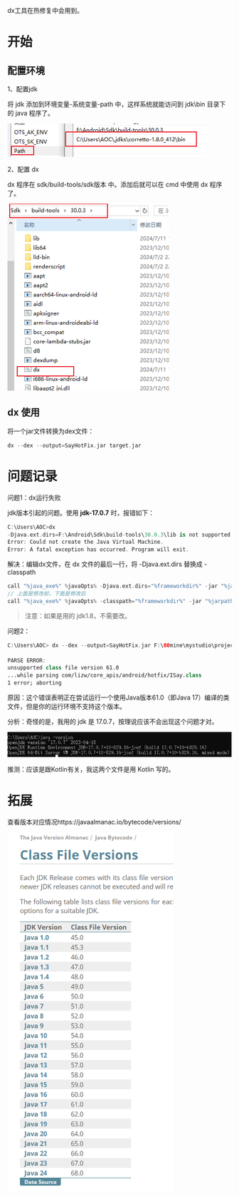 dx工具在热修复中会用到。



# 开始

## 配置环境

1、配置jdk

将 jdk 添加到环境变量-系统变量-path 中，这样系统就能访问到 jdk\bin 目录下的 java 程序了。

![image-20240711175356506](images/dx工具使用/image-20240711175356506.png)



2、配置 dx

dx 程序在 sdk/build-tools/sdk版本 中。添加后就可以在 cmd 中使用 dx 程序了。

![image-20240711175533358](images/dx工具使用/image-20240711175533358.png)



## dx 使用

将一个jar文件转换为dex文件：

```kotlin
dx --dex --output=SayHotFix.jar target.jar
```



# 问题记录

问题1：dx运行失败

jdk版本引起的问题。使用 **jdk-17.0.7** 时，报错如下：

```kotlin
C:\Users\AOC>dx
-Djava.ext.dirs=F:\Android\Sdk\build-tools\30.0.3\lib is not supported.  Use -classpath instead.
Error: Could not create the Java Virtual Machine.
Error: A fatal exception has occurred. Program will exit.
```

解决：编辑dx文件，在 dx 文件的最后一行，将 -Djava.ext.dirs 替换成 -classpath

```kotlin
call "%java_exe%" %javaOpts% -Djava.ext.dirs="%frameworkdir%" -jar "%jarpath%" %params%
// 上面是修改前，下面是修改后
call "%java_exe%" %javaOpts% -classpath="%frameworkdir%" -jar "%jarpath%" %params%
```

> 注意：如果是用的 jdk1.8，不需要改。



问题2：

```kotlin
C:\Users\AOC> dx --dex --output=SayHotFix.jar F:\00mine\mystudio\projects\myprojects\Demos-AndroidCoreLibs\core_apis\TestHotFix\build\libs\TestHotFix.jar

PARSE ERROR:
unsupported class file version 61.0
...while parsing com/lizw/core_apis/android/hotfix/ISay.class
1 error; aborting
```

原因：这个错误表明正在尝试运行一个使用Java版本61.0（即Java 17）编译的类文件，但是你的运行环境不支持这个版本。

分析：奇怪的是，我用的 jdk 是 17.0.7，按理说应该不会出现这个问题才对。

![image-20240711182615062](images/dx工具使用/image-20240711182615062.png)

推测：应该是跟Kotlin有关，我这两个文件是用 Kotlin 写的。



# 拓展

查看版本对应情况https://javaalmanac.io/bytecode/versions/

![image-20240711182544970](images/dx工具使用/image-20240711182544970.png)